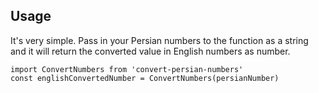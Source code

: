## Usage
It's very simple. Pass in your Persian numbers to the function as a string and it will return the converted value in English numbers as number.

```
import ConvertNumbers from 'convert-persian-numbers'
const englishConvertedNumber = ConvertNumbers(persianNumber)
```

